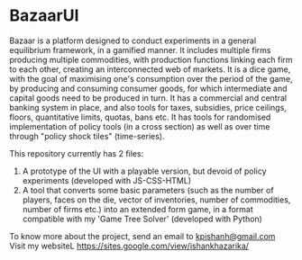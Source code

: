 # BazaarUI
Bazaar is a platform designed to conduct experiments in a general equilibrium framework, in a gamified manner.
It includes multiple firms producing multiple commodities, with production functions linking each firm to each other, creating an interconnected web of markets.
It is a dice game, with the goal of maximising one's consumption over the period of the game, by producing and consuming consumer goods, for which intermediate and capital goods need to be produced in turn.
It has a commercial and central banking system in place, and also tools for taxes, subsidies, price ceilings, floors, quantitative limits, quotas, bans etc.
It has tools for randomised implementation of policy tools (in a cross section) as well as over time through "policy shock tiles" (time-series).

This repository currently has 2 files:

1. A prototype of the UI with a playable version, but devoid of policy experiments (developed with JS-CSS-HTML)
2. A tool that converts some basic parameters (such as the number of players, faces on the die, vector of inventories, number of commodities, number of firms etc.) into an extended form game, in a format compatible with my 'Game Tree Solver' (developed with Python)

To know more about the project, send an email to kpishanh@gmail.com
Visit my websiteL https://sites.google.com/view/ishankhazarika/
